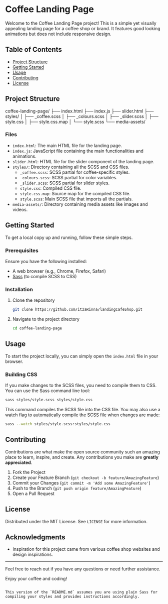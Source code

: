 # Coffee Landing Page

Welcome to the Coffee Landing Page project! This is a simple yet visually appealing landing page for a coffee shop or brand. It features good looking animations but does not include responsive design.

## Table of Contents

- [Project Structure](#project-structure)
- [Getting Started](#getting-started)
- [Usage](#usage)
- [Contributing](#contributing)
- [License](#license)

## Project Structure

coffee-landing-page/
├── index.html
├── index.js
├── slider.html
├── styles/
│   ├── _coffee.scss
│   ├── _colours.scss
│   ├── _slider.scss
│   ├── style.css
│   ├── style.css.map
│   └── style.scss
└── media-assets/

### Files

- `index.html`: The main HTML file for the landing page.
- `index.js`: JavaScript file containing the main functionalities and animations.
- `slider.html`: HTML file for the slider component of the landing page.
- `styles/`: Directory containing all the SCSS and CSS files.
  - `_coffee.scss`: SCSS partial for coffee-specific styles.
  - `_colours.scss`: SCSS partial for color variables.
  - `_slider.scss`: SCSS partial for slider styles.
  - `style.css`: Compiled CSS file.
  - `style.css.map`: Source map for the compiled CSS file.
  - `style.scss`: Main SCSS file that imports all the partials.
- `media-assets/`: Directory containing media assets like images and videos.

## Getting Started

To get a local copy up and running, follow these simple steps.

### Prerequisites

Ensure you have the following installed:

- A web browser (e.g., Chrome, Firefox, Safari)
- [Sass](https://sass-lang.com/install) (to compile SCSS to CSS)

### Installation

1. Clone the repository
   ```sh
   git clone https://github.com/itzaRinna/landingCafeShop.git
   ```
2. Navigate to the project directory
   ```sh
   cd coffee-landing-page
   ```

## Usage

To start the project locally, you can simply open the `index.html` file in your browser.

### Building CSS

If you make changes to the SCSS files, you need to compile them to CSS. You can use the Sass command line tool:

```sh
sass styles/style.scss styles/style.css
```

This command compiles the SCSS file into the CSS file. You may also use a watch flag to automatically compile the SCSS file when changes are made:

```sh
sass --watch styles/style.scss:styles/style.css
```

## Contributing

Contributions are what make the open source community such an amazing place to learn, inspire, and create. Any contributions you make are **greatly appreciated**.

1. Fork the Project
2. Create your Feature Branch (`git checkout -b feature/AmazingFeature`)
3. Commit your Changes (`git commit -m 'Add some AmazingFeature'`)
4. Push to the Branch (`git push origin feature/AmazingFeature`)
5. Open a Pull Request

## License

Distributed under the MIT License. See `LICENSE` for more information.

## Acknowledgments

- Inspiration for this project came from various coffee shop websites and design inspirations.

---

Feel free to reach out if you have any questions or need further assistance.

Enjoy your coffee and coding!
```

This version of the `README.md` assumes you are using plain Sass for compiling your styles and provides instructions accordingly.
